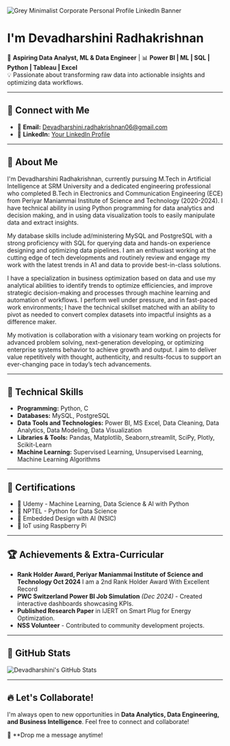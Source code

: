 
![Grey Minimalist Corporate Personal Profile LinkedIn Banner](https://github.com/user-attachments/assets/ab10e620-2a49-4f39-9d8c-b62e486989ca)

 # I'm Devadharshini Radhakrishnan

🚀 **Aspiring Data Analyst, ML & Data Engineer** | 📊 **Power BI | ML | SQL | Python | Tableau | Excel**  
💡 Passionate about transforming raw data into actionable insights and optimizing data workflows.

---

## 🔗 Connect with Me
- 📧 **Email:** [Devadharshini.radhakrishnan06@gmail.com](mailto:Devadharshini.radhakrishnan06@gmail.com)
- 💼 **LinkedIn:** [Your LinkedIn Profile](https://www.linkedin.com/in/devadharshini-radhakrishnan-151441282/)

---

## 📌 About Me
I'm Devadharshini Radhakrishnan, currently pursuing M.Tech in Artificial Intelligence at SRM University and a dedicated engineering professional who completed B.Tech in Electronics and Communication Engineering (ECE) from Periyar Maniammai Institute of Science and Technology (2020-2024). 
I have technical ability in using Python programming for data analytics and decision making, and in using data visualization tools to easily manipulate data and extract insights. 

My database skills include ad/ministering MySQL and PostgreSQL with a strong proficiency with SQL for querying data and hands-on experience designing and optimizing data pipelines. I am an enthusiast working at the cutting edge of tech developments and routinely review and engage my work with the latest trends in A1 and data to provide best-in-class solutions. 

I have a specialization in business optimization based on data and use my analytical abilities to identify trends to optimize efficiencies, and improve strategic decision-making and processes through machine learning and automation of workflows. I perform well under pressure, and in fast-paced work environments; I have the technical skillset matched with an ability to pivot as needed to convert complex datasets into impactful insights as a difference maker. 

My motivation is collaboration with a visionary team working on projects for advanced problem solving, next-generation developing, or optimizing enterprise systems behavior to achieve growth and output. I aim to deliver value repetitively with thought, authenticity, and results-focus to support an ever-changing pace in today’s tech advancements.

---

## 🚀 Technical Skills
- **Programming:** Python, C
- **Databases:** MySQL, PostgreSQL
- **Data Tools and Technologies:** Power BI, MS Excel, Data Cleaning, Data Analytics, Data Modeling, Data Visualization
- **Libraries & Tools:** Pandas, Matplotlib, Seaborn,streamlit, SciPy, Plotly, Scikit-Learn
- **Machine Learning:** Supervised Learning, Unsupervised Learning, Machine Learning Algorithms


---

## 📜 Certifications
- 🏅 Udemy - Machine Learning, Data Science & AI with Python
- 🏅 NPTEL - Python for Data Science
- 🏅 Embedded Design with AI (NSIC)
- 🏅 IoT using Raspberry Pi

---

## 🏆 Achievements & Extra-Curricular
- **Rank Holder Award, Periyar Maniammai Institute of Science and Technology Oct 2024**
I am a 2nd Rank Holder Award With Excellent Record
-  **PWC Switzerland Power BI Job Simulation** *(Dec 2024)* - Created interactive dashboards showcasing KPIs.
- **Published Research Paper** in IJERT on Smart Plug for Energy Optimization.
- **NSS Volunteer** - Contributed to community development projects.

---

## 📂 GitHub Stats
![Devadharshini's GitHub Stats](https://github-readme-stats.vercel.app/api?username=your-github-username&show_icons=true&theme=radical)

---

## 🔥 Let's Collaborate!
I'm always open to new opportunities in **Data Analytics, Data Engineering, and Business Intelligence**. Feel free to connect and collaborate!

📩 **Drop me a message anytime!

<!---
Devadharshini06-R/Devadharshini06-R is a ✨ special ✨ repository because its `README.md` (this file) appears on your GitHub profile.
You can click the Preview link to take a look at your changes.
--->
